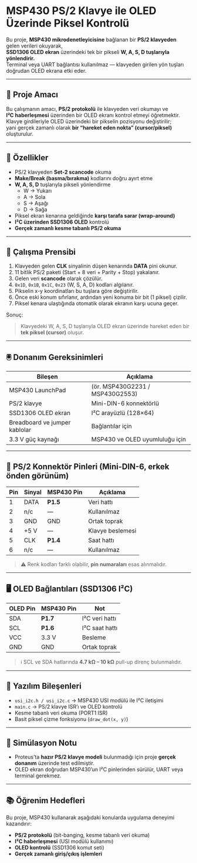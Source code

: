 # MSP430 PS/2 Klavye ile OLED Üzerinde Piksel Kontrolü

Bu proje, **MSP430 mikrodenetleyicisine** bağlanan bir **PS/2 klavyeden** gelen verileri okuyarak,  
**SSD1306 OLED ekran** üzerindeki tek bir pikseli **W, A, S, D tuşlarıyla yönlendirir.**  
Terminal veya UART bağlantısı kullanılmaz — klavyeden girilen yön tuşları doğrudan OLED ekrana etki eder.  

---

## 🎯 Proje Amacı
Bu çalışmanın amacı, **PS/2 protokolü** ile klavyeden veri okumayı ve  
**I²C haberleşmesi** üzerinden bir OLED ekranı kontrol etmeyi öğretmektir.  
Klavye girdileriyle OLED üzerindeki bir pikselin pozisyonu değiştirilir;  
yani gerçek zamanlı olarak **bir “hareket eden nokta” (cursor/piksel)** oluşturulur.

---

## 🧩 Özellikler
- PS/2 klavyeden **Set-2 scancode** okuma  
- **Make/Break (basma/bırakma)** kodlarını doğru ayırt etme  
- **W, A, S, D** tuşlarıyla pikseli yönlendirme  
  - W → Yukarı  
  - A → Sola  
  - S → Aşağı  
  - D → Sağa  
- Piksel ekran kenarına geldiğinde **karşı tarafa sarar (wrap-around)**  
- **I²C üzerinden SSD1306 OLED** kontrolü  
- **Gerçek zamanlı kesme tabanlı PS/2 okuma**

---

## 🧠 Çalışma Prensibi
1. Klavyeden gelen **CLK** sinyalinin düşen kenarında **DATA** pini okunur.  
2. 11 bitlik PS/2 paketi (Start + 8 veri + Parity + Stop) yakalanır.  
3. Gelen veri **scancode** olarak çözülür.  
4. `0x1D`, `0x1B`, `0x1C`, `0x23` (W, S, A, D) kodları algılanır.  
5. Pikselin x-y koordinatları bu tuşlara göre değiştirilir.  
6. Önce eski konum sıfırlanır, ardından yeni konuma bir bit (1 piksel) çizilir.  
7. Piksel kenara ulaştığında otomatik olarak ekranın karşı ucuna geçer.  

Sonuç:  
> Klavyedeki W, A, S, D tuşlarıyla OLED ekran üzerinde hareket eden bir **tek piksel (cursor)** oluşur.

---

## 🖲️ Donanım Gereksinimleri
| Bileşen | Açıklama |
|----------|-----------|
| MSP430 LaunchPad | (ör. MSP430G2231 / MSP430G2553) |
| PS/2 klavye | Mini-DIN-6 konnektörlü |
| SSD1306 OLED ekran | I²C arayüzlü (128×64) |
| Breadboard ve jumper kablolar | Bağlantılar için |
| 3.3 V güç kaynağı | MSP430 ve OLED uyumluluğu için |

---

## 🔌 PS/2 Konnektör Pinleri (Mini-DIN-6, **erkek önden görünüm**)

| Pin | Sinyal | MSP430 Pin | Açıklama |
|------|---------|-------------|-----------|
| 1 | DATA | **P1.5** | Veri hattı |
| 2 | n/c | — | Kullanılmaz |
| 3 | GND | GND | Ortak toprak |
| 4 | +5 V | — | Klavye beslemesi |
| 5 | CLK | **P1.4** | Saat hattı |
| 6 | n/c | — | Kullanılmaz |

> ⚠️ Renk kodları farklı olabilir, **pin numaraları** esas alınmalıdır.

---

## 🖥️ OLED Bağlantıları (SSD1306 I²C)

| OLED Pin | MSP430 Pin | Not |
|-----------|-------------|------|
| SDA | **P1.7** | I²C veri hattı |
| SCL | **P1.6** | I²C saat hattı |
| VCC | 3.3 V | Besleme |
| GND | GND | Ortak toprak |

> ℹ️ SCL ve SDA hatlarında **4.7 kΩ – 10 kΩ** pull-up direnç bulunmalıdır.

---

## 🔧 Yazılım Bileşenleri
- `usi_i2c.h / usi_i2c.c` → MSP430 USI modülü ile I²C iletişimi  
- `main.c` → PS/2 klavye ISR’ı ve OLED kontrolü  
- Kesme tabanlı veri okuma (PORT1 ISR)  
- Basit piksel çizme fonksiyonu (`draw_dot(x, y)`)  

---

## 🧪 Simülasyon Notu
- Proteus’ta **hazır PS/2 klavye modeli** bulunmadığı için proje **gerçek donanım** üzerinde test edilmiştir.  
- OLED ekran doğrudan MSP430’un I²C pinlerinden sürülür, UART veya terminal gerekmez.

---

## 📚 Öğrenim Hedefleri
Bu proje, MSP430 kullanarak aşağıdaki konularda uygulama deneyimi kazandırır:
- **PS/2 protokolü** (bit-banging, kesme tabanlı veri okuma)
- **I²C haberleşmesi** (USI modülü kullanımı)
- **OLED kontrolü** (SSD1306 komut seti)
- **Gerçek zamanlı giriş/çıkış işlemleri**

